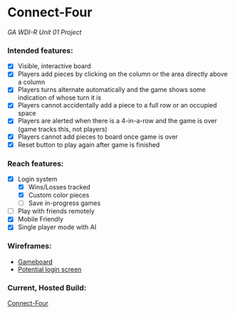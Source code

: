 # Connect-Four 
*GA WDI-R Unit 01 Project*


### Intended features:
- [X] Visible, interactive board
- [X] Players add pieces by clicking on the column or the area directly above a column
- [X] Players turns alternate automatically and the game shows some indication of whose turn it is
- [X] Players cannot accidentally add a piece to a full row or an occupied space
- [X] Players are alerted when there is a 4-in-a-row and the game is over (game tracks this, not players)
- [X] Players cannot add pieces to board once game is over
- [X] Reset button to play again after game is finished

### Reach features:
- [X] Login system
  - [X] Wins/Losses tracked
  - [X] Custom color pieces
  - [ ] Save in-progress games
- [ ] Play with friends remotely
- [X] Mobile Friendly
- [X] Single player mode with AI

### Wireframes:
- [Gameboard](https://wireframe.cc/wld85r)
- [Potential login screen](https://wireframe.cc/Xkqi5X)


### Current, Hosted Build:
[Connect-Four](https://connect-four-780e9.firebaseapp.com/)
